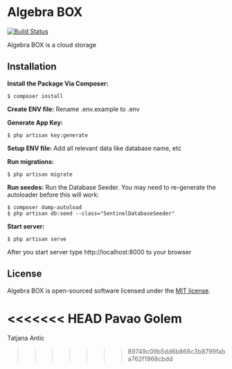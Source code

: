 # Algebra BOX

[![Build Status](https://travis-ci.org/tkescec/AlgebraBox.svg?branch=master)](https://travis-ci.org/tkescec/AlgebraBox)

Algebra BOX is a cloud storage

## Installation
**Install the Package Via Composer:**
```shell
$ composer install
```

**Create ENV file:**
Rename .env.example to .env

**Generate App Key:**
```shell
$ php artisan key:generate
```

**Setup ENV file:**
Add all relevant data like database name, etc

**Run migrations:**
```shell
$ php artisan migrate
```

**Run seedes:**
Run the Database Seeder. You may need to re-generate the autoloader before this will work:
```shell
$ composer dump-autoload
$ php artisan db:seed --class="SentinelDatabaseSeeder"
```

**Start server:**
```shell
$ php artisan serve
```

After you start server type http://localhost:8000 to your browser

## License

Algebra BOX is open-sourced software licensed under the [MIT license](http://opensource.org/licenses/MIT).

<<<<<<< HEAD
Pavao Golem
=======
Tatjana Antic
>>>>>>> 89749c09b5dd6b868c3b8799faba762f1968cbdd
